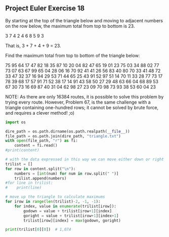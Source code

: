 ## Project Euler Exercise 18

By starting at the top of the triangle below and moving to adjacent numbers on the row below, the maximum total from top to bottom is 23.

3
7 4
2 4 6
8 5 9 3

That is, 3 + 7 + 4 + 9 = 23.

Find the maximum total from top to bottom of the triangle below:

75
95 64
17 47 82
18 35 87 10
20 04 82 47 65
19 01 23 75 03 34
88 02 77 73 07 63 67
99 65 04 28 06 16 70 92
41 41 26 56 83 40 80 70 33
41 48 72 33 47 32 37 16 94 29
53 71 44 65 25 43 91 52 97 51 14
70 11 33 28 77 73 17 78 39 68 17 57
91 71 52 38 17 14 91 43 58 50 27 29 48
63 66 04 68 89 53 67 30 73 16 69 87 40 31
04 62 98 27 23 09 70 98 73 93 38 53 60 04 23

NOTE: As there are only 16384 routes, it is possible to solve this problem by trying every route.
However, Problem 67, is the same challenge with a triangle containing one-hundred rows;
it cannot be solved by brute force, and requires a clever method! ;o)

```python
import os

dire_path = os.path.dirname(os.path.realpath(__file__))
file_path = os.path.join(dire_path, "triangle.txt")
with open(file_path, "r") as fi:
    content = fi.read()
#print(content)

# with the data expressed in this way we can move either down or right
trilist = []
for row in content.split("\n"):
    numbers = [int(num) for num in row.split(" ")]
    trilist.append(numbers)
#for line in trilist:
#    print(line)

# move up the triangle to calculate maximums
for irow in range(len(trilist)-2, -1, -1):
    for index, value in enumerate(trilist[irow]):
        godown = value + trilist[irow+1][index]
        goright = value + trilist[irow+1][index+1]
        trilist[irow][index] = max(godown, goright)

print(trilist[0][0])  # 1,074
```

